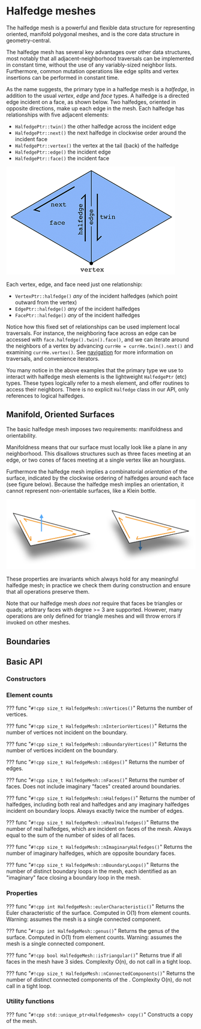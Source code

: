 # Halfedge meshes

The halfedge mesh is a powerful and flexible data structure for representing oriented, manifold polygonal meshes, and is the core data structure in geometry-central.

The halfedge mesh has several key advantages over other data structures, most notably that all adjacent-neighborhood traversals can be implemented in constant time, without the use of any variably-sized neighbor lists. Furthermore, common mutation operations like edge splits and vertex insertions can be performed in constant time.

As the name suggests, the primary type in a halfedge mesh is a _halfedge_, in addition to the usual _vertex_, _edge_ and _face_ types. A halfedge is a directed edge incident on a face, as shown below. Two halfedges, oriented in opposite directions, make up each edge in the mesh. Each halfedge has relationships with five adjacent elements: 

- `HalfedgePtr::twin()` the other halfedge across the incident edge
- `HalfedgePtr::next()` the next halfedge in clockwise order around the incident face
- `HalfedgePtr::vertex()` the vertex at the tail (back) of the halfedge
- `HalfedgePtr::edge()` the incident edge
- `HalfedgePtr::face()` the incident face

![halfedge pointers](../media/halfedge_pointers.png)

Each vertex, edge, and face need just one relationship:

- `VertexPtr::halfedge()` _any_ of the incident halfedges (which point outward from the vertex)
- `EdgePtr::halfedge()` _any_ of the incident halfedges
- `FacePtr::halfedge()` _any_ of the incident halfedges

Notice how this fixed set of relationships can be used implement local traversals. For instance, the neighboring face across an edge can be accessed with `face.halfedge().twin().face()`, and we can iterate around the neighbors of a vertex by advancing `currHe = currHe.twin().next()` and examining `currHe.vertex()`. See [navigation](navigation.md) for more information on traversals, and convenience iterators.

You many notice in the above examples that the primary type we use to interact with halfedge mesh elements is the lightweight `HalfedgePtr` (etc) types. These types logically refer to a mesh element, and offer routines to access their neighbors. There is no explicit `Halfedge` class in our API, only references to logical halfedges.

## Manifold, Oriented Surfaces

The basic halfedge mesh imposes two requirements: manifoldness and orientability. 

Manifoldness means that our surface must locally look like a plane in any neighborhood. This disallows structures such as three faces meeting at an edge, or two cones of faces meeting at a single vertex like an hourglass. 

Furthermore the halfedge mesh implies a combinatorial _orientation_ of the surface, indicated by the clockwise ordering of halfedges around each face (see figure below). Because the halfedge mesh implies an orientation, it cannot represent non-orientable surfaces, like a Klein bottle.

![halfedge orientation](../media/halfedge_orientation.png)

These properties are invariants which always hold for any meaningful halfedge mesh; in practice we check them during construction and ensure that all operations preserve them.

Note that our halfedge mesh _does not_ require that faces be triangles or quads; arbitrary faces with degree >= 3 are supported. However, many operations are only defined for triangle meshes and will throw errors if invoked on other meshes.

## Boundaries



## Basic API


### Constructors

### Element counts

??? func "`#!cpp size_t HalfedgeMesh::nVertices()`"
    Returns the number of vertices. 

??? func "`#!cpp size_t HalfedgeMesh::nInteriorVertices()`"
    Returns the number of vertices not incident on the boundary.

??? func "`#!cpp size_t HalfedgeMesh::nBoundaryVertices()`"
    Returns the number of vertices incident on the boundary.

??? func "`#!cpp size_t HalfedgeMesh::nEdges()`"
    Returns the number of edges. 

??? func "`#!cpp size_t HalfedgeMesh::nFaces()`"
    Returns the number of faces. Does not include imaginary "faces" created around boundaries.

??? func "`#!cpp size_t HalfedgeMesh::nHalfedges()`"
    Returns the number of halfedges, including both real and halfedges and any imaginary halfedges incident on boundary loops. Always exactly twice the number of edges.

??? func "`#!cpp size_t HalfedgeMesh::nRealHalfedges()`"
    Returns the number of real halfedges, which are incident on faces of the mesh. Always equal to the sum of the number of sides of all faces.

??? func "`#!cpp size_t HalfedgeMesh::nImaginaryHalfedges()`"
    Returns the number of imaginary halfedges, which are opposite boundary faces. 

??? func "`#!cpp size_t HalfedgeMesh::nBoundaryLoops()`"
    Returns the number of distinct boundary loops in the mesh, each identified as an "imaginary" face closing a boundary loop in the mesh.


### Properties

??? func "`#!cpp int HalfedgeMesh::eulerCharacteristic()`"
    Returns the Euler characteristic of the surface. Computed in O(1) from element counts. Warning: assumes the mesh is a single connected component.

??? func "`#!cpp int HalfedgeMesh::genus()`"
    Returns the genus of the surface. Computed in O(1) from element counts. Warning: assumes the mesh is a single connected component.

??? func "`#!cpp bool HalfedgeMesh::isTriangular()`"
    Returns true if all faces in the mesh have 3 sides. Complexity O(n), do not call in a tight loop.

??? func "`#!cpp size_t HalfedgeMesh::nConnectedComponents()`"
    Returns the number of distinct connected components of the . Complexity O(n), do not call in a tight loop.


### Utility functions   

??? func "`#!cpp std::unique_ptr<Halfedgemesh> copy()`"
    Constructs a copy of the mesh.


